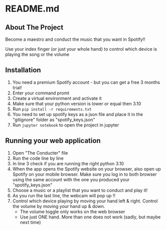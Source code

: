 # README.md

## About The Project

Become a maestro and conduct the music that you want in Spotify!!

Use your index finger (or just your whole hand) to control which device is playing the song or the volume

## Installation

1. You need a premium Spotify account - but you can get a free 3 months trial!
2. Enter your command promt
3. Create a virtual environment and activate it
4. Make sure that your python version is lower or equal then 3.10
5. Run `pip install -r requirements.txt`
6. You need to set up spotify keys as a json file and place it in the "gitignore" folder as "spotify_keys.json"
7. Run `jupyter notebook` to open the project in jupyter



## Running your web application

1. Open "The Conducter" file
2. Run the code line by line
3. In line 3 check if you are running the right python 3.10
4. When the app opens the Spotify website on your browser, also open up Spotify on your mobile browser. Make sure you log in to both browser using the same account with the one you produced your "spotify_keys.json"
5. Choose a music or a playlist that you want to conduct and play it!
6. As you run the last line, the webcam will pop up !!
7. Control which device playing by moving your hand left & right. Control the volume by moving your hand up & down. 
   * The volume toggle only works on the web browser
   * Use just ONE hand. More than one does not work (sadly, but maybe next time)
